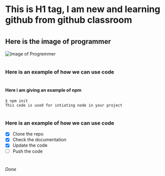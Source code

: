 # <h1> This is H1 tag, I am new and learning github from github classroom

# <h2> Here is the image of programmer

![Image of Progremmer](https://drive.google.com/uc?id=1AZPIKOAESD8aSe6-6G-v-d1SF_JjdC0y)

# <h3> Here is an example of how we can use code
# <h4> Here i am giving an example of npm
```
$ npm init
This code is used for intiating node in your project
```
# <h3> Here is an example of how we can use code

- [X] Clone the repo
- [X] Check the documentation
- [X] Update the code
- [ ] Push the code

# <h6> Done
